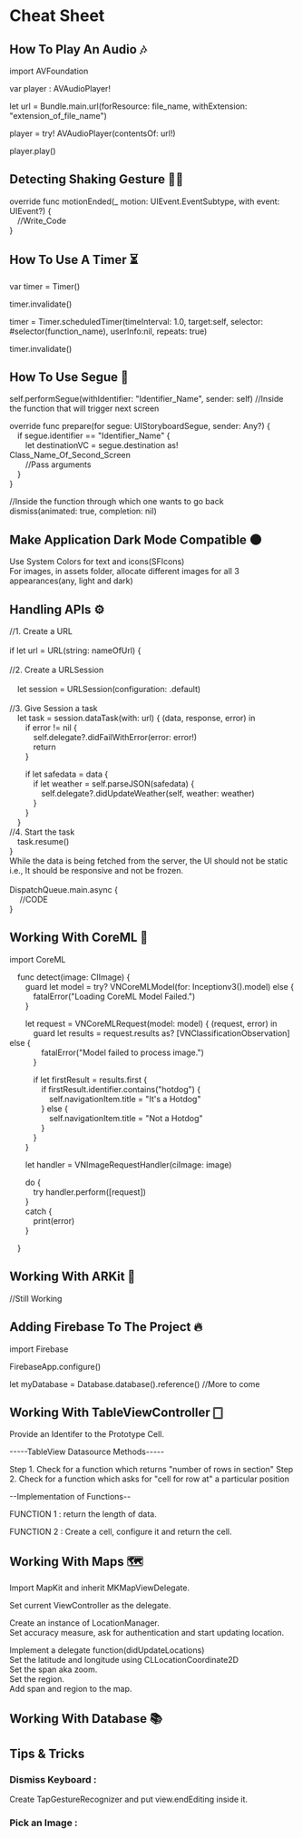 # Cheat Sheet

## How To Play An Audio  🎶

import AVFoundation

var player : AVAudioPlayer!

let url = Bundle.main.url(forResource: file_name, withExtension: "extension_of_file_name")

player = try! AVAudioPlayer(contentsOf: url!)

player.play()

## Detecting Shaking Gesture 👋🏻

override func motionEnded(_ motion: UIEvent.EventSubtype, with event: UIEvent?) { <br />
&emsp;//Write_Code <br />
}

## How To Use A Timer  ⏳

var timer = Timer()

timer.invalidate()

timer = Timer.scheduledTimer(timeInterval: 1.0, target:self, selector: #selector(function_name), userInfo:nil, repeats: true)

timer.invalidate()

## How To Use Segue 🔗

self.performSegue(withIdentifier: "Identifier_Name", sender: self) //Inside the function that will trigger next screen

override func prepare(for segue: UIStoryboardSegue, sender: Any?) {<br />
&emsp;if segue.identifier == "Identifier_Name" {<br />
&emsp;&emsp;let destinationVC = segue.destination as! Class_Name_Of_Second_Screen<br />
&emsp;&emsp;//Pass arguments<br />
&emsp;}<br />
}

//Inside the function through which one wants to go back<br />
dismiss(animated: true, completion: nil)<br />

## Make Application Dark Mode Compatible 🌑

Use System Colors for text and icons(SFIcons) <br />
For images, in assets folder, allocate different images for all 3 appearances(any, light and dark) <br />

## Handling APIs ⚙️

//1. Create a URL <br />
<br />
if let url = URL(string: nameOfUrl) {<br />
<br />
//2. Create a URLSession<br />           
&emsp;let session = URLSession(configuration: .default)<br />
<br />
//3. Give Session a task<br />
&emsp;let task = session.dataTask(with: url) { (data, response, error) in<br />
&emsp;&emsp;if error != nil {<br />
&emsp;&emsp;&emsp;self.delegate?.didFailWithError(error: error!)<br />
&emsp;&emsp;&emsp;return<br />
&emsp;&emsp;}
                
&emsp;&emsp;if let safedata = data {<br />
&emsp;&emsp;&emsp;if let weather = self.parseJSON(safedata) {<br />
&emsp;&emsp;&emsp;&emsp;self.delegate?.didUpdateWeather(self, weather: weather)<br />
&emsp;&emsp;&emsp;}<br />
&emsp;&emsp;}<br />
&emsp;}<br />
//4. Start the task<br />
&emsp;task.resume()<br />
}<br />
While the data is being fetched from the server, the UI should not be static i.e., It should be responsive and not be frozen. <br /> <br />
DispatchQueue.main.async {<br />
&emsp; //CODE<br />
}<br />

## Working With CoreML 🤖

import CoreML<br />

&emsp;func detect(image: CIImage) {<br />
&emsp;&emsp;guard let model = try? VNCoreMLModel(for: Inceptionv3().model) else {<br />
&emsp;&emsp;&emsp;fatalError("Loading CoreML Model Failed.")<br />
&emsp;&emsp;}<br />
        
&emsp;&emsp;let request = VNCoreMLRequest(model: model) { (request, error) in<br />
&emsp;&emsp;&emsp;guard let results = request.results as? [VNClassificationObservation] else {<br />
&emsp;&emsp;&emsp;&emsp;fatalError("Model failed to process image.")<br />
&emsp;&emsp;&emsp;}<br />
            
&emsp;&emsp;&emsp;if let firstResult = results.first {<br />
&emsp;&emsp;&emsp;&emsp;if firstResult.identifier.contains("hotdog") {<br />
&emsp;&emsp;&emsp;&emsp;&emsp;self.navigationItem.title = "It's a Hotdog"<br />
&emsp;&emsp;&emsp;&emsp;} else {<br />
&emsp;&emsp;&emsp;&emsp;&emsp;self.navigationItem.title = "Not a Hotdog"<br />
&emsp;&emsp;&emsp;&emsp;}<br />
&emsp;&emsp;&emsp;}<br />
&emsp;&emsp;}<br />
        
&emsp;&emsp;let handler = VNImageRequestHandler(ciImage: image)<br />
        
&emsp;&emsp;do {<br />
&emsp;&emsp;&emsp;try handler.perform([request])<br />
&emsp;&emsp;}<br />
&emsp;&emsp;catch {<br />
&emsp;&emsp;&emsp;print(error)<br />
&emsp;&emsp;}<br />
        
&emsp;}

## Working With ARKit 📱

//Still Working

## Adding Firebase To The Project 🔥

import Firebase

FirebaseApp.configure()

let myDatabase = Database.database().reference()
//More to come

## Working With TableViewController 🀆

Provide an Identifer to the Prototype Cell.

-----TableView Datasource Methods-----

Step 1. Check for a function which returns "number of rows in section"
Step 2. Check for a function which asks for "cell for row at" a particular position

--Implementation of Functions--

FUNCTION 1 :
  return the length of data.
  
FUNCTION 2 :
  Create a cell, configure it and return the cell.
  
## Working With Maps 🗺

Import MapKit and inherit MKMapViewDelegate.

Set current ViewController as the delegate.

Create an instance of LocationManager.<br/>
  Set accuracy measure, ask for authentication and start updating location.
  
Implement a delegate function(didUpdateLocations)<br/>
  Set the latitude and longitude using CLLocationCoordinate2D<br/>
  Set the span aka zoom.<br/>
  Set the region.<br/>
  Add span and region to the map.<br/>
  
## Working With Database 📚

## Tips & Tricks

### Dismiss Keyboard : 
  Create TapGestureRecognizer and put view.endEditing inside it.
  
### Pick an Image : 
  



